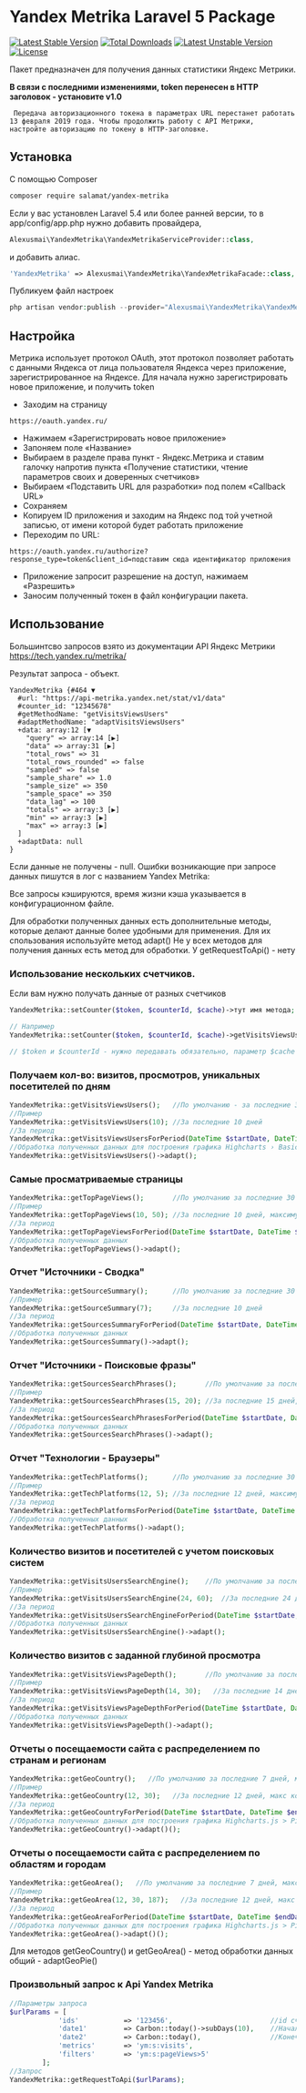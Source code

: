 # Yandex Metrika Laravel 5 Package

[![Latest Stable Version](https://poser.pugx.org/alexusmai/yandex-metrika/v/stable)](https://packagist.org/packages/alexusmai/yandex-metrika)
[![Total Downloads](https://poser.pugx.org/alexusmai/yandex-metrika/downloads)](https://packagist.org/packages/alexusmai/yandex-metrika)
[![Latest Unstable Version](https://poser.pugx.org/alexusmai/yandex-metrika/v/unstable)](https://packagist.org/packages/alexusmai/yandex-metrika)
[![License](https://poser.pugx.org/alexusmai/yandex-metrika/license)](https://packagist.org/packages/alexusmai/yandex-metrika)

Пакет предназначен для получения данных статистики Яндекс Метрики.

**В связи с последними изменениями, token перенесен в HTTP заголовок - установите v1.0**

```
 Передача авторизационного токена в параметрах URL перестанет работать
13 февраля 2019 года. Чтобы продолжить работу с API Метрики,
настройте авторизацию по токену в HTTP-заголовке.
```

## Установка

С помощью Composer

```bash
composer require salamat/yandex-metrika
```

Если у вас установлен Laravel 5.4 или более ранней версии, то в app/config/app.php нужно добавить провайдера,

```php
Alexusmai\YandexMetrika\YandexMetrikaServiceProvider::class,
```

и добавить алиас.

```php
'YandexMetrika' => Alexusmai\YandexMetrika\YandexMetrikaFacade::class,
```

Публикуем файл настроек

```php
php artisan vendor:publish --provider="Alexusmai\YandexMetrika\YandexMetrikaServiceProvider" --tag="yandex-metrika"
```

## Настройка

Метрика использует протокол OAuth, этот протокол позволяет работать с данными Яндекса от лица пользователя Яндекса через приложение, зарегистрированное на Яндексе.
Для начала нужно зарегистрировать новое приложение, и получить token

- Заходим на страницу

```
https://oauth.yandex.ru/
```

- Нажимаем «Зарегистрировать новое приложение»
- Запоняем поле «Название»
- Выбираем в разделе права пункт - Яндекс.Метрика и ставим галочку напротив пункта «Получение статистики, чтение параметров своих и доверенных счетчиков»
- Выбираем «Подставить URL для разработки» под полем «Callback URL»
- Сохраняем
- Копируем ID приложения и заходим на Яндекс под той учетной записью, от имени которой будет работать приложение
- Переходим по URL:

```
https://oauth.yandex.ru/authorize?response_type=token&client_id=подставим сюда идентификатор приложения
```

- Приложение запросит разрешение на доступ, нажимаем «Разрешить»
- Заносим полученный токен в файл конфигурации пакета.

## Использование

Большинтсво запросов взято из документации API Яндекс Метрики https://tech.yandex.ru/metrika/

Результат запроса - объект.

```
YandexMetrika {#464 ▼
  #url: "https://api-metrika.yandex.net/stat/v1/data"
  #counter_id: "12345678"
  #getMethodName: "getVisitsViewsUsers"
  #adaptMethodName: "adaptVisitsViewsUsers"
  +data: array:12 [▼
    "query" => array:14 [▶]
    "data" => array:31 [▶]
    "total_rows" => 31
    "total_rows_rounded" => false
    "sampled" => false
    "sample_share" => 1.0
    "sample_size" => 350
    "sample_space" => 350
    "data_lag" => 100
    "totals" => array:3 [▶]
    "min" => array:3 [▶]
    "max" => array:3 [▶]
  ]
  +adaptData: null
}
```

Если данные не получены - null.
Ошибки возникающие при запросе данных пишутся в лог с названием Yandex Metrika:

Все запросы кэшируются, время жизни кэша указывается в конфигурационном файле.

Для обработки полученных данных есть дополнительные методы, которые делают данные более удобными для применения.
Для их спользования используйте метод adapt()
Не у всех методов для получения данных есть метод для обработки. У getRequestToApi() - нету

### Использование нескольких счетчиков.

Если вам нужно получать данные от разных счетчиков

```php
YandexMetrika::setCounter($token, $counterId, $cache)->тут имя метода;

// Например
YandexMetrika::setCounter($token, $counterId, $cache)->getVisitsViewsUsers();

// $token и $counterId - нужно передавать обязательно, параметр $cache - необязательно(если не передан то будет использоваться из настроек)
```

### Получаем кол-во: визитов, просмотров, уникальных посетителей по дням

```php
YandexMetrika::getVisitsViewsUsers();   //По умолчанию - за последние 30 дней
//Пример
YandexMetrika::getVisitsViewsUsers(10); //За последние 10 дней
//За период
YandexMetrika::getVisitsViewsUsersForPeriod(DateTime $startDate, DateTime $endDate) //За указанный период
//Обработка полученных данных для построения графика Highcharts › Basic line
YandexMetrika::getVisitsViewsUsers()->adapt();
```

### Самые просматриваемые страницы

```php
YandexMetrika::getTopPageViews();       //По умолчанию за последние 30 дней, количество результатов - 10
//Пример
YandexMetrika::getTopPageViews(10, 50); //За последние 10 дней, максимум 50 результатов
//За период
YandexMetrika::getTopPageViewsForPeriod(DateTime $startDate, DateTime $endDate, $maxResults = 10)   //По умолчанию максимум 10 результатов
//Обработка полученных данных
YandexMetrika::getTopPageViews()->adapt();
```

### Отчет "Источники - Сводка"

```php
YandexMetrika::getSourceSummary();      //По умолчанию за последние 30 дней
//Пример
YandexMetrika::getSourceSummary(7);     //За последние 10 дней
//За период
YandexMetrika::getSourcesSummaryForPeriod(DateTime $startDate, DateTime $endDate)
//Обработка полученных данных
YandexMetrika::getSourcesSummary()->adapt();
```

### Отчет "Источники - Поисковые фразы"

```php
YandexMetrika::getSourcesSearchPhrases();       //По умолчанию за последние 30 дней, количество результатов - 10
//Пример
YandexMetrika::getSourcesSearchPhrases(15, 20); //За последние 15 дней, максимум 20 результатов
//За период
YandexMetrika::getSourcesSearchPhrasesForPeriod(DateTime $startDate, DateTime $endDate, $maxResult = 10)    //По максимум - 10 результатов
//Обработка полученных данных
YandexMetrika::getSourcesSearchPhrases()->adapt();
```

### Отчет "Технологии - Браузеры"

```php
YandexMetrika::getTechPlatforms();      //По умолчанию за последние 30 дней, макс количество результатов - 10
//Пример
YandexMetrika::getTechPlatforms(12, 5); //За последние 12 дней, максимум 5 результатов
//За период
YandexMetrika::getTechPlatformsForPeriod(DateTime $startDate, DateTime $endDate, $maxResult = 10)   //По умолчанию максимум 10 результатов
//Обработка полученных данных
YandexMetrika::getTechPlatforms()->adapt();
```

### Количество визитов и посетителей с учетом поисковых систем

```php
YandexMetrika::getVisitsUsersSearchEngine();    //По умолчанию за последние 30 дней, макс количество результатов - 10
//Пример
YandexMetrika::getVisitsUsersSearchEngine(24, 60);  //За последние 24 дня, максимум 60 результатов
//За период
YandexMetrika::getVisitsUsersSearchEngineForPeriod(DateTime $startDate, DateTime $endDate, $maxResult = 10) //По умолчанию максимум 10 результатов
//Обработка полученных данных
YandexMetrika::getVisitsUsersSearchEngine()->adapt();
```

### Количество визитов с заданной глубиной просмотра

```php
YandexMetrika::getVisitsViewsPageDepth();       //По умолчанию за последние 30 дней, количество просмотренных страниц - 5
//Пример
YandexMetrika::getVisitsViewsPageDepth(14, 30);   //За последние 14 дней, макс количество результатов - 30
//За период
YandexMetrika::getVisitsViewsPageDepthForPeriod(DateTime $startDate, DateTime $endDate, $pages = 5) //По умолчанию - 5 страниц
//Обработка полученных данных
YandexMetrika::getVisitsViewsPageDepth()->adapt();
```

### Отчеты о посещаемости сайта с распределением по странам и регионам

```php
YandexMetrika::getGeoCountry();   //По умолчанию за последние 7 дней, макс количество результатов - 100
//Пример
YandexMetrika::getGeoCountry(12, 30);   //За последние 12 дней, макс количество результатов - 30
//За период
YandexMetrika::getGeoCountryForPeriod(DateTime $startDate, DateTime $endDate, $maxResult = 100) //По умолчанию максимум 100 результатов
//Обработка полученных данных для построения графика Highcharts.js > Pie with drilldown
YandexMetrika::getGeoCountry()->adapt()();
```

### Отчеты о посещаемости сайта с распределением по областям и городам

```php
YandexMetrika::getGeoArea();   //По умолчанию за последние 7 дней, макс количество результатов - 100, Страна - Россия (id-225)
//Пример
YandexMetrika::getGeoArea(12, 30, 187);   //За последние 12 дней, макс количество результатов - 30, страна - Украина
//За период
YandexMetrika::getGeoAreaForPeriod(DateTime $startDate, DateTime $endDate, $maxResult = 100, $countryId = 225)
//Обработка полученных данных для построения графика Highcharts.js > Pie with drilldown
YandexMetrika::getGeoArea()->adapt()();
```

Для методов getGeoCountry() и getGeoArea() - метод обработки данных общий - adaptGeoPie()

### Произвольный запрос к Api Yandex Metrika

```php
//Параметры запроса
$urlParams = [
            'ids'           => '123456',                        //id счетчика
            'date1'         => Carbon::today()->subDays(10),    //Начальная дата
            'date2'         => Carbon::today(),                 //Конечная дата
            'metrics'       => 'ym:s:visits',
            'filters'       => 'ym:s:pageViews>5'
        ];
//Запрос
YandexMetrika::getRequestToApi($urlParams);
```
